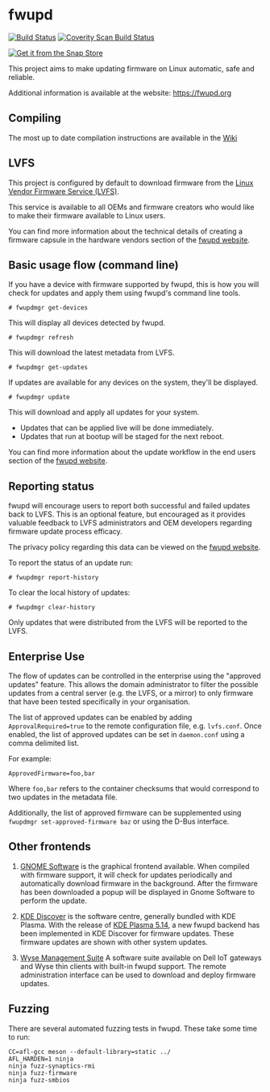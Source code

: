 fwupd
=====
[![Build Status](https://travis-ci.org/fwupd/fwupd.png?branch=master)](https://travis-ci.org/fwupd/fwupd)
[![Coverity Scan Build Status](https://scan.coverity.com/projects/10744/badge.svg)](https://scan.coverity.com/projects/10744)

[![Get it from the Snap Store](https://snapcraft.io/static/images/badges/en/snap-store-white.svg)](https://snapcraft.io/fwupd)

This project aims to make updating firmware on Linux automatic, safe and reliable.

Additional information is available at the website: https://fwupd.org

## Compiling

The most up to date compilation instructions are available in the [Wiki](https://github.com/fwupd/fwupd/wiki/Compilation)

LVFS
----
This project is configured by default to download firmware from the [Linux Vendor
Firmware Service (LVFS)](https://fwupd.org/).

This service is available to all OEMs and firmware creators who would like to make
their firmware available to Linux users.

You can find more information about the technical details of creating a firmware
capsule in the hardware vendors section of the [fwupd website](https://fwupd.org).

Basic usage flow (command line)
------------------------------

If you have a device with firmware supported by fwupd, this is how you will check
for updates and apply them using fwupd's command line tools.

`# fwupdmgr get-devices`

This will display all devices detected by fwupd.

`# fwupdmgr refresh`

This will download the latest metadata from LVFS.

`# fwupdmgr get-updates`

If updates are available for any devices on the system, they'll be displayed.

`# fwupdmgr update`

This will download and apply all updates for your system.

* Updates that can be applied live will be done immediately.
* Updates that run at bootup will be staged for the next reboot.

You can find more information about the update workflow in the end
users section of the [fwupd website](https://fwupd.org).

Reporting status
---------------

fwupd will encourage users to report both successful and failed updates back
to LVFS.  This is an optional feature, but encouraged as it provides valuable
feedback to LVFS administrators and OEM developers regarding firmware update
process efficacy.

The privacy policy regarding this data can be viewed on the [fwupd website](https://fwupd.org/privacy).

To report the status of an update run:

`# fwupdmgr report-history`

To clear the local history of updates:

`# fwupdmgr clear-history`

 Only updates that were distributed from the LVFS will be reported to the LVFS.

Enterprise Use
--------------

The flow of updates can be controlled in the enterprise using the
"approved updates" feature. This allows the domain administrator to filter
the possible updates from a central server (e.g. the LVFS, or a mirror)
to only firmware that have been tested specifically in your organisation.

The list of approved updates can be enabled by adding `ApprovalRequired=true`
to the remote configuration file, e.g. `lvfs.conf`. Once enabled, the
list of approved updates can be set in `daemon.conf` using a comma delimited list.

For example:

    ApprovedFirmware=foo,bar

Where `foo,bar` refers to the container checksums that would correspond
to two updates in the metadata file.

Additionally, the list of approved firmware can be supplemented using
`fwupdmgr set-approved-firmware baz` or using the D-Bus interface.

Other frontends
-------------------

 1. [GNOME Software](https://wiki.gnome.org/Apps/Software) is the graphical
 frontend available. When compiled with firmware support, it will check for
 updates periodically and automatically download firmware in the background.
 After the firmware has been downloaded a popup will be displayed in Gnome
 Software to perform the update.

2. [KDE Discover](https://userbase.kde.org/Discover) is the software centre,
 generally bundled with KDE Plasma. With the release of
 [KDE Plasma 5.14](https://www.kde.org/announcements/plasma-5.14.0.php),
 a new fwupd backend has been implemented in KDE Discover for firmware updates.
 These firmware updates are shown with other system updates.

3. [Wyse Management Suite](https://www.dell.com/en-us/work/shop/wyse-endpoints-and-software/wyse-management-suite/spd/wyse-wms)
 A software suite available on Dell IoT gateways and Wyse thin clients with built-in fwupd support.
 The remote administration interface can be used to download and deploy firmware
 updates.


Fuzzing
-------

There are several automated fuzzing tests in fwupd. These take some time to run:

    CC=afl-gcc meson --default-library=static ../
    AFL_HARDEN=1 ninja
    ninja fuzz-synaptics-rmi
    ninja fuzz-firmware
    ninja fuzz-smbios
